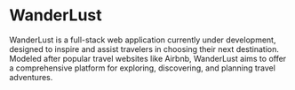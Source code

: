 # WanderLust

WanderLust is a full-stack web application currently under development, designed to inspire and assist travelers in choosing their next destination. Modeled after popular travel websites like Airbnb, WanderLust aims to offer a comprehensive platform for exploring, discovering, and planning travel adventures.